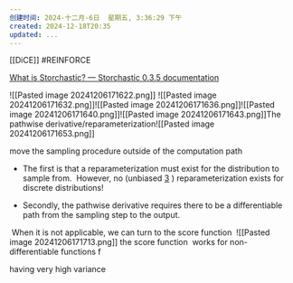 ```yaml
---
创建时间: 2024-十二月-6日  星期五, 3:36:29 下午
created: 2024-12-18T20:35
updated: ...
---
```

[[DiCE]]
#REINFORCE

[What is Storchastic? — Storchastic 0.3.5 documentation](https://storchastic.readthedocs.io/en/latest/intro.informal.html)

![[Pasted image 20241206171622.png]]
![[Pasted image 20241206171632.png]]![[Pasted image 20241206171636.png]]![[Pasted image 20241206171640.png]]![[Pasted image 20241206171643.png]]The pathwise derivative/reparameterization![[Pasted image 20241206171653.png]]

move the sampling procedure outside of the computation path

- The first is that a reparameterization must exist for the distribution to sample from.  However, no (unbiased [3](https://storchastic.readthedocs.io/en/latest/intro.informal.html#f3) ) reparameterization exists for discrete distributions!

- Secondly, the pathwise derivative requires there to be a differentiable path from the sampling step to the output.

 When it is not applicable, we can turn to the score function
 ![[Pasted image 20241206171713.png]] the score function  works for non-differentiable functions f

having very high variance